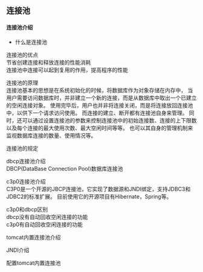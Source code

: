 ## 连接池

#### 连接池介绍
* 什么是连接池



连接池的优点  
节省创建连接和释放连接的性能消耗  
连接池中连接可以起到复用的作用，提高程序的性能  

连接池的原理  
连接池基本的思想是在系统初始化的时候，将数据库作为对象存储在内存中，
当用户需要访问数据库时，并非建立一个新的连接，而是从数据库中取出一个已建立的空闲连接对象。
使用完毕后，用户也并非将连接关闭，而是将连接放回连接池中，以供下一个请求访问使用。
而连接的建立、断开都有连接池自身来管理。
同时，还可以通过设置连接池的参数来控制连接池中的初始连接数、连接的上下限数以及每个连接的最大使用次数、最大空闲时间等等。
也可以其自身的管理机制来监视数据库连接的数量、使用情况等。

连接池的规定  




dbcp连接池介绍  
DBCP(DataBase Connection Pool)数据库连接池  




c3p0连接池介绍  
C3P0是一个开源的JBCP连接池，它实现了数据源和JNDI绑定，支持JDBC3和JDBC2的标准扩展。
目前使用它的开源项目有Hibernate，Spring等。

c3p0和dbcp区别  
dbcp没有自动回收空闲连接的功能  
c3p0有自动回收空闲连接的功能



tomcat内置连接池介绍  


JNDI介绍  

配置tomcat内置连接池  






